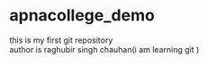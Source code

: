 # apnacollege_demo
this is my first git repository 
<br>
author is raghubir singh chauhan(i am learning git ) 

